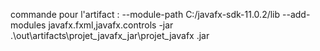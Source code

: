 commande pour l'artifact : --module-path C:/javafx-sdk-11.0.2/lib --add-modules javafx.fxml,javafx.controls -jar .\out\artifacts\projet_javafx_jar\projet_javafx
.jar
